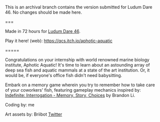 This is an archival branch contains the version submitted for Ludum Dare 46. No changes should be made here.

===

Made in 72 hours for [Ludum Dare 46](https://ldjam.com/events/ludum-dare/46/aphotic-aquatic).

Play it here! (web): https://qcs.itch.io/aphotic-aquatic

=====

Congratulations on your internship with world renowned marine biology institute, Aphotic Aquatic! It's time to learn about an astounding array of deep sea fish and aquatic mammals at a state of the art institution. Or, it would be, if everyone's office fish didn't need babysitting.

Embark on a memory game wherein you try to remember how to take care of your coworkers' fish, featuring gameplay mechanics inspired by: [Indefinite: Interrogation - Memory, Story, Choices](https://play.google.com/store/apps/details?id=air.me.brandlibel.indefinite) by Brandon Li.

Coding by: me

Art assets by: Briibot [Twitter](https://twitter.com/BriiLeaf)
